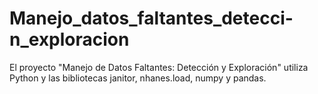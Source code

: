 # Manejo_datos_faltantes_detecci-n_exploracion
El proyecto "Manejo de Datos Faltantes: Detección y Exploración" utiliza Python y las bibliotecas janitor, nhanes.load, numpy y pandas. 
